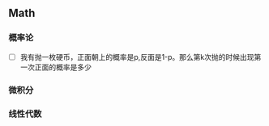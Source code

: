 ## Math

### 概率论
- [ ]  我有抛一枚硬币，正面朝上的概率是p,反面是1-p。那么第k次抛的时候出现第一次正面的概率是多少




### 微积分    


### 线性代数  

